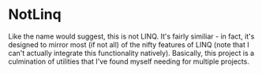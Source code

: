 # NotLinq
Like the name would suggest, this is not LINQ. It's fairly similiar - in fact,
it's designed to mirror most (if not all) of the nifty features of LINQ (note
that I can't actually integrate this functionality natively). Basically, this
project is a culmination of utilities that I've found myself needing for
multiple projects.
